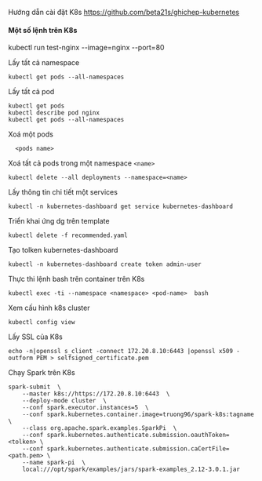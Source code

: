 Hướng dẫn cài đặt K8s https://github.com/beta21s/ghichep-kubernetes


#### Một số lệnh trên K8s

kubectl run test-nginx --image=nginx --port=80

Lấy tất cả namespace
```
kubectl get pods --all-namespaces
```

Lấy tất cả pod
```
kubectl get pods
kubectl describe pod nginx
kubectl get pods --all-namespaces
```

Xoá một pods
```
  <pods name>
```

Xoá tất cả pods trong một namespace ```<name>```
```
kubectl delete --all deployments --namespace=<name>
```

Lấy thông tin chi tiết một services
```
kubectl -n kubernetes-dashboard get service kubernetes-dashboard
```

Triển khai ứng dg trên template
```
kubectl delete -f recommended.yaml
```

Tạo tolken kubernetes-dashboard
```
kubectl -n kubernetes-dashboard create token admin-user
```

Thực thi lệnh bash trên container trên K8s
```
kubectl exec -ti --namespace <namespace> <pod-name>  bash
```

Xem cấu hình k8s cluster
```
kubectl config view
```

Lấy SSL của K8s
```
echo -n|openssl s_client -connect 172.20.8.10:6443 |openssl x509 -outform PEM > selfsigned_certificate.pem
```

Chạy Spark trên K8s
```
spark-submit  \
    --master k8s://https://172.20.8.10:6443  \
    --deploy-mode cluster  \
    --conf spark.executor.instances=5  \
    --conf spark.kubernetes.container.image=truong96/spark-k8s:tagname  \
    --class org.apache.spark.examples.SparkPi  \
    --conf spark.kubernetes.authenticate.submission.oauthToken= <tolken> \
    --conf spark.kubernetes.authenticate.submission.caCertFile= <path.pem> \
    --name spark-pi  \
    local:///opt/spark/examples/jars/spark-examples_2.12-3.0.1.jar
```
